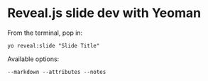 
# Reveal.js slide dev with Yeoman

From the terminal, pop in:

  ```yo reveal:slide "Slide Title"```

Available options:

 ```--markdown --attributes --notes```
